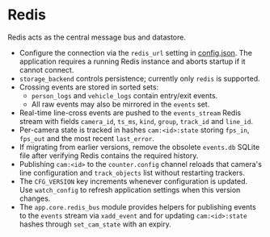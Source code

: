 # Redis

Redis acts as the central message bus and datastore.

* Configure the connection via the `redis_url` setting in [config.json](../config.json). The application requires a running Redis instance and aborts startup if it cannot connect.
* `storage_backend` controls persistence; currently only `redis` is supported.
* Crossing events are stored in sorted sets:
  * `person_logs` and `vehicle_logs` contain entry/exit events.
  * All raw events may also be mirrored in the `events` set.
* Real-time line-cross events are pushed to the `events_stream` Redis stream with
  fields `camera_id`, `ts_ms`, `kind`, `group`, `track_id` and `line_id`.
* Per-camera state is tracked in hashes `cam:<id>:state` storing `fps_in`,
  `fps_out` and the most recent `last_error`.
* If migrating from earlier versions, remove the obsolete `events.db` SQLite file
  after verifying Redis contains the required history.
* Publishing `cam:<id>` to the `counter.config` channel reloads that camera's
  line configuration and `track_objects` list without restarting trackers.
* The `CFG_VERSION` key increments whenever configuration is updated. Use
  `watch_config` to refresh application settings when this version changes.
* The ``app.core.redis_bus`` module provides helpers for publishing events to
  the ``events`` stream via ``xadd_event`` and for updating
  ``cam:<id>:state`` hashes through ``set_cam_state`` with an expiry.
